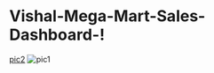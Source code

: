 # Vishal-Mega-Mart-Sales-Dashboard-!
[pic2](https://github.com/mannugarg124146/Vishal-Mega-Mart-Sales-Dashboard-/assets/110105064/bdf4759b-583f-456e-bce3-14219d322339)
![pic1](https://github.com/mannugarg124146/Vishal-Mega-Mart-Sales-Dashboard-/assets/110105064/c770b9eb-86bf-40ce-b33c-164ded563471)

